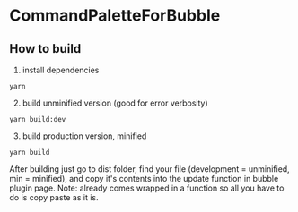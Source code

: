# CommandPaletteForBubble

## How to build

1) install dependencies 
```
yarn
```

2) build unminified version (good for error verbosity)
```
yarn build:dev
```

3) build production version, minified
```
yarn build
```


After building just go to dist folder, find your file (development = unminified, min = minified), and copy it's contents into the update function in bubble plugin page. 
Note: already comes wrapped in a function so all you have to do is copy paste as it is.

